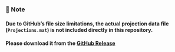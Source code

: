 ### 📌 Note
#### Due to GitHub’s file size limitations, the actual projection data file (`Projections.mat`) is not included directly in this repository.  
#### Please download it from the **[GitHub Release](https://github.com/pAET-TBG/Supplementary-Data-Codes/releases/tag/BLGexpdata)**
